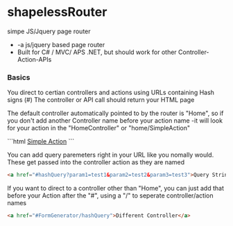 # shapelessRouter
simpe JS/Jquery page router
<ul>
<li>-a js/jquery based page router</li>
<li>Built for C# / MVC/ APS .NET, but should work for other Controller-Action-APIs</li>
</ul>
<h3>Basics</h3>
<p>You direct to certian controllers and actions using URLs containing Hash signs (#)
The controller or API call should return your HTML page</p>
<p>The default controller automatically pointed to by the router is "Home", so if you don't add another Controller name before your action name -it will look for your action in the "HomeController" or "home/SimpleAction"</p>
```html
<a href="#SimpleAction">Simple Action</a>
```
<p>You can add query paremeters right in your URL like you nomally would. These get passed into the controller action as they are named</p>


```html
<a href="#hashQuery?param1=test1&param2=test2&param3=test3">Query Strings</a>
```

<p>If you want to direct to a controller other than "Home", you can just add that before your Action after the "#", using a "/" to seperate controller/action names</p>


```html
<a href="#FormGenerator/hashQuery">Different Controller</a>
```






